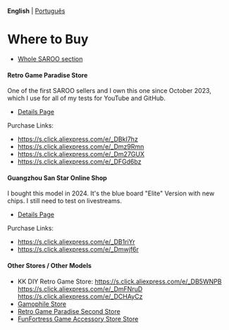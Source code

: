 **English** | [Português](pt-br.md)

# Where to Buy

- [Whole SAROO section](https://s.click.aliexpress.com/e/_DlFTuT1)

#### Retro Game Paradise Store

One of the first SAROO sellers and I own this one since October 2023, which I use for all of my tests for YouTube and GitHub.

- [Details Page](../Cartridges/RetroGameParadiseStore/1.32F/README.md)

Purchase Links:

- https://s.click.aliexpress.com/e/_DBkI7hz
- https://s.click.aliexpress.com/e/_Dmz9Rmn
- https://s.click.aliexpress.com/e/_Dm27GUX
- https://s.click.aliexpress.com/e/_DFGd6bz

#### Guangzhou San Star Online Shop

I bought this model in 2024. It's the blue board "Elite" Version with new chips. I still need to test on livestreams.

- [Details Page](../Cartridges/GuangzhouSanStarOnlineShop/1.6/README.md)

Purchase Links:

- https://s.click.aliexpress.com/e/_DB1riYr
- https://s.click.aliexpress.com/e/_Dmwjf6r

#### Other Stores / Other Models

- KK DIY Retro Game Store:
  https://s.click.aliexpress.com/e/_DB5WNPB
  https://s.click.aliexpress.com/e/_DmFNruD
  https://s.click.aliexpress.com/e/_DCHAyCz
- [Gamophile Store](https://s.click.aliexpress.com/e/_DFolRYn)
- [Retro Game Paradise Second Store](https://s.click.aliexpress.com/e/_DD69TwH)
- [FunFortress Game Accessory Store Store](https://s.click.aliexpress.com/e/_DlwHcLF)
